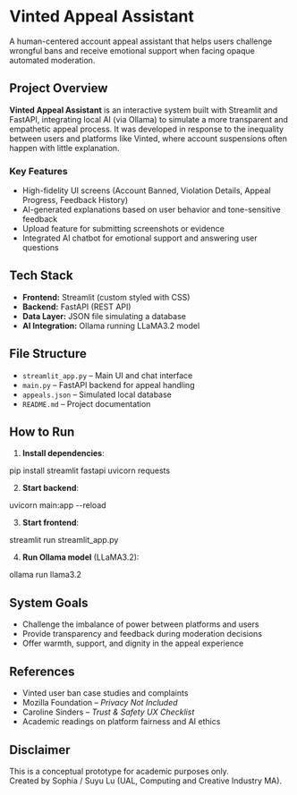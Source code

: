 # Vinted Appeal Assistant

A human-centered account appeal assistant that helps users challenge wrongful bans and receive emotional support when facing opaque automated moderation.

## Project Overview

**Vinted Appeal Assistant** is an interactive system built with Streamlit and FastAPI, integrating local AI (via Ollama) to simulate a more transparent and empathetic appeal process. It was developed in response to the inequality between users and platforms like Vinted, where account suspensions often happen with little explanation.

### Key Features

- High-fidelity UI screens (Account Banned, Violation Details, Appeal Progress, Feedback History)
- AI-generated explanations based on user behavior and tone-sensitive feedback
- Upload feature for submitting screenshots or evidence
- Integrated AI chatbot for emotional support and answering user questions

## Tech Stack

- **Frontend:** Streamlit (custom styled with CSS)
- **Backend:** FastAPI (REST API)
- **Data Layer:** JSON file simulating a database
- **AI Integration:** Ollama running LLaMA3.2 model

## File Structure

- `streamlit_app.py` – Main UI and chat interface  
- `main.py` – FastAPI backend for appeal handling  
- `appeals.json` – Simulated local database  
- `README.md` – Project documentation  

## How to Run

1. **Install dependencies**:

pip install streamlit fastapi uvicorn requests


2. **Start backend**:

uvicorn main:app --reload


3. **Start frontend**:

streamlit run streamlit_app.py


4. **Run Ollama model** (LLaMA3.2):

ollama run llama3.2


## System Goals

- Challenge the imbalance of power between platforms and users  
- Provide transparency and feedback during moderation decisions  
- Offer warmth, support, and dignity in the appeal experience  

## References

- Vinted user ban case studies and complaints  
- Mozilla Foundation – *Privacy Not Included*  
- Caroline Sinders – *Trust & Safety UX Checklist*  
- Academic readings on platform fairness and AI ethics  

## Disclaimer

This is a conceptual prototype for academic purposes only.  
Created by Sophia / Suyu Lu (UAL, Computing and Creative Industry MA).
